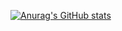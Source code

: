 [![Anurag's GitHub stats](https://github-readme-stats.vercel.app/api?username=mukesh1352)](https://github.com/anuraghazra/github-readme-stats)
